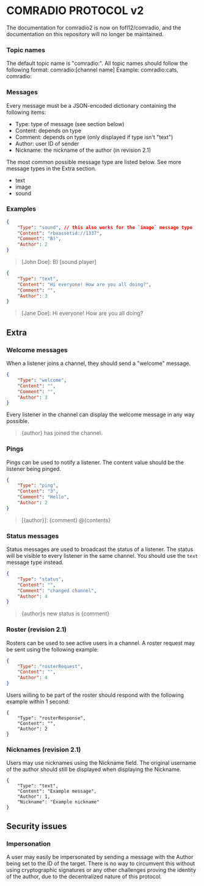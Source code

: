 # COMRADIO PROTOCOL v2
The documentation for comradio2 is now on fofl12/comradio, and the documentation on this repository will no longer be maintained.

### Topic names
The default topic name is "comradio:".
All topic names should follow the following format:
comradio:[channel name]
Example: comradio:cats, comradio:

### Messages
Every message must be a JSON-encoded dictionary containing the following items:
* Type: type of message (see section below)
* Content: depends on type
* Comment: depends on type (only displayed if type isn't "text")
* Author: user ID of sender
* Nickname: the nickname of the author (in revision 2.1)

The most common possible message type are listed below. See more message types in the Extra section.
* text
* image
* sound

### Examples
```json
{
	"Type": "sound", // this also works for the `image` message type
	"Content": "rbxassetid://1337",
	"Comment": "B)",
	"Author": 2
}
```
> [John Doe]: B)
> [sound player]
```json
{
	"Type": "text",
	"Content": "Hi everyone! How are you all doing?",
	"Comment": "",
	"Author": 3
}
```
> [Jane Doe]: Hi everyone! How are you all doing?

## Extra
### Welcome messages
When a listener joins a channel, they should send a "welcome" message.
```json
{
	"Type": "welcome",
	"Content": "",
	"Comment": "",
	"Author": 3
}
```
Every listener in the channel can display the welcome message in any way possible.
> {author} has joined the channel.

### Pings
Pings can be used to notify a listener. The content value should be the listener being pinged.
```json
{
	"Type": "ping",
	"Content": "3",
	"Comment": "Hello",
	"Author": 2
}
```
> [{author}]: {comment} @{contents}

### Status messages
Status messages are used to broadcast the status of a listener. The status will be visible to every listener
in the same channel.
You should use the `text` message type instead.
```json
{
	"Type": "status",
	"Content": "",
	"Comment": "changed channel",
	"Author": 4
}
```
> {author}s new status is {comment}

### Roster (revision 2.1)
Rosters can be used to see active users in a channel.
A roster request may be sent using the following example:
```json
{
	"Type": "rosterRequest",
	"Content": "",
	"Author": 4
}
```
Users willing to be part of the roster should respond with the following example within 1 second:
```
{
	"Type": "rosterResponse",
	"Content": "",
	"Author": 2
}
```

### Nicknames (revision 2.1)
Users may use nicknames using the Nickname field. The original username of the author should still be displayed when displaying the Nickname.
```
{
	"Type": "text",
	"Content": "Example message",
	"Author": 1,
	"Nickname": "Example nickname"
}
```

## Security issues

### Impersonation
A user may easily be impersonated by sending a message with the Author being set to the ID of the target. There is no way to circumvent this without using cryptographic signatures or any other challenges proving the identity of the author, due to the decentralized nature of this protocol.
